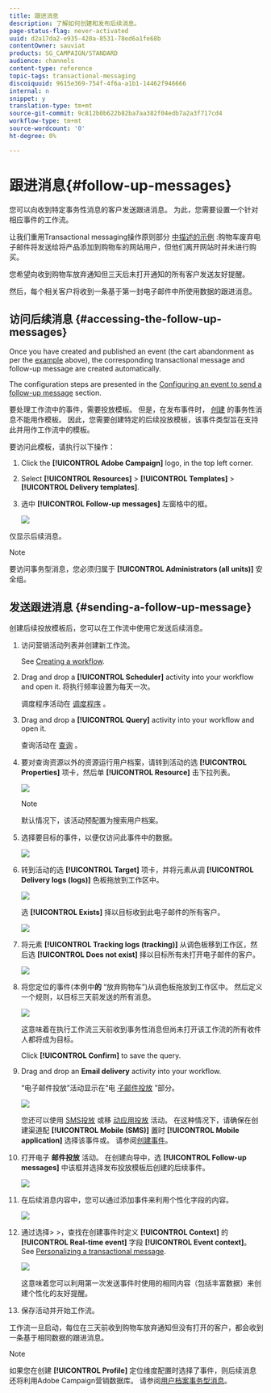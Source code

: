 ```yaml
---
title: 跟进消息
description: 了解如何创建和发布后续消息。
page-status-flag: never-activated
uuid: d2a17da2-e935-420a-8531-78ed6a1fe68b
contentOwner: sauviat
products: SG_CAMPAIGN/STANDARD
audience: channels
content-type: reference
topic-tags: transactional-messaging
discoiquuid: 9615e369-754f-4f6a-a1b1-14462f946666
internal: n
snippet: y
translation-type: tm+mt
source-git-commit: 9c812b0b622b82ba7aa382f04edb7a2a3f717cd4
workflow-type: tm+mt
source-wordcount: '0'
ht-degree: 0%

---
```



# 跟进消息{#follow-up-messages}

您可以向收到特定事务性消息的客户发送跟进消息。 为此，您需要设置一个针对相应事件的工作流。

让我们重用Transactional messaging操作原则部分 [中描述的示例](../../channels/using/getting-started-with-transactional-msg.md#transactional-messaging-operating-principle) :购物车废弃电子邮件将发送给将产品添加到购物车的网站用户，但他们离开网站时并未进行购买。

您希望向收到购物车放弃通知但三天后未打开通知的所有客户发送友好提醒。

然后，每个相关客户将收到一条基于第一封电子邮件中所使用数据的跟进消息。

## 访问后续消息 {#accessing-the-follow-up-messages}

Once you have created and published an event (the cart abandonment as per the [example](../../channels/using/getting-started-with-transactional-msg.md#transactional-messaging-operating-principle) above), the corresponding transactional message and follow-up message are created automatically.

The configuration steps are presented in the [Configuring an event to send a follow-up message](../../administration/using/configuring-transactional-messaging.md#configuring-an-event-to-send-a-follow-up-message) section.

要处理工作流中的事件，需要投放模板。 但是，在发布事件时， [创建](../../channels/using/event-transactional-messages.md) 的事务性消息不能用作模板。 因此，您需要创建特定的后续投放模板，该事件类型旨在支持此并用作工作流中的模板。

要访问此模板，请执行以下操作：

1. Click the **[!UICONTROL Adobe Campaign]** logo, in the top left corner.
1. Select **[!UICONTROL Resources]** > **[!UICONTROL Templates]** > **[!UICONTROL Delivery templates]**.
1. 选中 **[!UICONTROL Follow-up messages]** 左窗格中的框。

   ![](assets/message-center_follow-up-search.png)

仅显示后续消息。

>[!NOTE]
>
>要访问事务型消息，您必须归属于 **[!UICONTROL Administrators (all units)]** 安全组。

## 发送跟进消息 {#sending-a-follow-up-message}

创建后续投放模板后，您可以在工作流中使用它发送后续消息。

1. 访问营销活动列表并创建新工作流。

   See [Creating a workflow](../../automating/using/building-a-workflow.md#creating-a-workflow).

1. Drag and drop a **[!UICONTROL Scheduler]** activity into your workflow and open it. 将执行频率设置为每天一次。

   调度程序活动在 [调度程序](../../automating/using/scheduler.md) 。

1. Drag and drop a **[!UICONTROL Query]** activity into your workflow and open it.

   查询活动在 [查询](../../automating/using/query.md) 。

1. 要对查询资源以外的资源运行用户档案，请转到活动的选 **[!UICONTROL Properties]** 项卡，然后单 **[!UICONTROL Resource]** 击下拉列表。

   ![](assets/message-center_follow-up-query-properties.png)

   >[!NOTE]
   >
   >默认情况下，该活动预配置为搜索用户档案。

1. 选择要目标的事件，以便仅访问此事件中的数据。

   ![](assets/message-center_follow-up-query-resource.png)

1. 转到活动的选 **[!UICONTROL Target]** 项卡，并将元素从调 **[!UICONTROL Delivery logs (logs)]** 色板拖放到工作区中。

   ![](assets/message-center_follow-up-delivery-logs.png)

   选 **[!UICONTROL Exists]** 择以目标收到此电子邮件的所有客户。

   ![](assets/message-center_follow-up-delivery-logs-exists.png)

1. 将元素 **[!UICONTROL Tracking logs (tracking)]** 从调色板移到工作区，然后选 **[!UICONTROL Does not exist]** 择以目标所有未打开电子邮件的客户。

   ![](assets/message-center_follow-up-delivery-and-tracking-logs.png)

1. 将您定位的事件(本例中&#x200B;**的** “放弃购物车”)从调色板拖放到工作区中。 然后定义一个规则，以目标三天前发送的所有消息。

   ![](assets/message-center_follow-up-created.png)

   这意味着在执行工作流三天前收到事务性消息但尚未打开该工作流的所有收件人都将成为目标。

   Click **[!UICONTROL Confirm]** to save the query.

1. Drag and drop an **Email delivery** activity into your workflow.

   “电子邮件投放”活动显示在“电 [子邮件投放](../../automating/using/email-delivery.md) ”部分。

   ![](assets/message-center_follow-up-workflow.png)

   您还可以使用 [SMS投放](../../automating/using/sms-delivery.md) 或移 [动应用投放](../../automating/using/push-notification-delivery.md) 活动。 在这种情况下，请确保在创建渠道配 **[!UICONTROL Mobile (SMS)]** 置时 **[!UICONTROL Mobile application]** 选择该事件或。 请参阅[创建事件](../../administration/using/configuring-transactional-messaging.md#creating-an-event)。

1. 打开电子 **邮件投放** 活动。 在创建向导中，选 **[!UICONTROL Follow-up messages]** 中该框并选择发布投放模板后创建的后续事件。

   ![](assets/message-center_follow-up-template.png)

1. 在后续消息内容中，您可以通过添加事件来利用个性化字段的内容。

   ![](assets/message-center_follow-up-content.png)

1. 通过选择> >，查找在创建事件时定义 **[!UICONTROL Context]** 的 **[!UICONTROL Real-time event]** 字段 **[!UICONTROL Event context]**。 See [Personalizing a transactional message](../../channels/using/event-transactional-messages.md#personalizing-a-transactional-message).

   ![](assets/message-center_follow-up-personalization.png)

   这意味着您可以利用第一次发送事件时使用的相同内容（包括丰富数据）来创建个性化的友好提醒。

1. 保存活动并开始工作流。

工作流一旦启动，每位在三天前收到购物车放弃通知但没有打开的客户，都会收到一条基于相同数据的跟进消息。

>[!NOTE]
>
>如果您在创建 **[!UICONTROL Profile]** 定位维度配置时选择了事件，则后续消息还将利用Adobe Campaign营销数据库。 请参阅[用户档案事务型消息](../../channels/using/profile-transactional-messages.md)。
